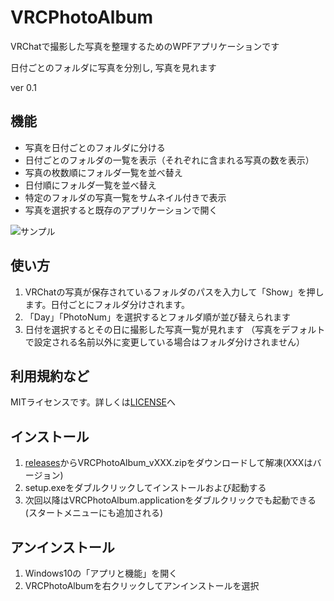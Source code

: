 # VRCPhotoAlbum

VRChatで撮影した写真を整理するためのWPFアプリケーションです

日付ごとのフォルダに写真を分別し, 写真を見れます

ver 0.1

## 機能
* 写真を日付ごとのフォルダに分ける
* 日付ごとのフォルダの一覧を表示（それぞれに含まれる写真の数を表示）
* 写真の枚数順にフォルダ一覧を並べ替え
* 日付順にフォルダ一覧を並べ替え
* 特定のフォルダの写真一覧をサムネイル付きで表示
* 写真を選択すると既存のアプリケーションで開く

![サンプル](https://github.com/gatosyocora/VRCPhotoAlbum/blob/master/images/vrcphotoalbum_sample4.png)

## 使い方
1. VRChatの写真が保存されているフォルダのパスを入力して「Show」を押します。日付ごとにフォルダ分けされます。
2. 「Day」「PhotoNum」を選択するとフォルダ順が並び替えられます
3. 日付を選択するとその日に撮影した写真一覧が見れます
（写真をデフォルトで設定される名前以外に変更している場合はフォルダ分けされません）

## 利用規約など
MITライセンスです。詳しくは[LICENSE](https://github.com/gatosyocora/VRCPhotoAlbum/blob/master/LICENSE)へ

## インストール
1. [releases](https://github.com/gatosyocora/VRCPhotoAlbum/releases)からVRCPhotoAlbum_vXXX.zipをダウンロードして解凍(XXXはバージョン)
2. setup.exeをダブルクリックしてインストールおよび起動する
3. 次回以降はVRCPhotoAlbum.applicationをダブルクリックでも起動できる
(スタートメニューにも追加される)

## アンインストール
1. Windows10の「アプリと機能」を開く
2. VRCPhotoAlbumを右クリックしてアンインストールを選択
